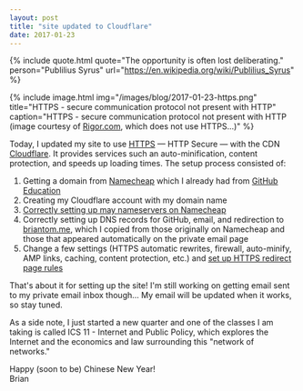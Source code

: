 ```yaml
---
layout: post
title: "site updated to Cloudflare"
date: 2017-01-23
---
```


{% include quote.html
    quote="The opportunity is often lost deliberating."
    person="Publilius Syrus"
    url="https://en.wikipedia.org/wiki/Publilius_Syrus" %}

{% include image.html
    img="/images/blog/2017-01-23-https.png"
    title="HTTPS - secure communication protocol not present with HTTP"
    caption="HTTPS - secure communication protocol not present with HTTP (image courtesy of [Rigor.com](http://rigor.com), which does not use HTTPS...)" %}

Today, I updated my site to use [HTTPS](https://en.wikipedia.org/wiki/HTTPS) &mdash; HTTP Secure &mdash; with the CDN [Cloudflare](https://www.cloudflare.com). It provides services such an auto-minification, content protection, and speeds up loading times. The setup process consisted of:

1. Getting a domain from [Namecheap](https://www.namecheap.com) which I already had from [GitHub Education](https://education.github.com/)
2. Creating my Cloudflare account with my domain name
3. [Correctly setting up may nameservers on Namecheap](https://www.namecheap.com/support/knowledgebase/article.aspx/9607/2210/how-to-set-up-dns-records-for-your-domain-in-cloudflare-account)
4. Correctly setting up DNS records for GitHub, email, and redirection to [briantom.me](briantom.me), which I copied from those originally on Namecheap and those that appeared automatically on the private email page
5. Change a few settings (HTTPS automatic rewrites, firewall, auto-minify, AMP links, caching, content protection, etc.) and [set up HTTPS redirect page rules](https://www.cloudflare.com/features-page-rules/must-use-page-rules/)

That's about it for setting up the site! I'm still working on getting email sent to my private email inbox though...
My email will be updated when it works, so stay tuned.

As a side note, I just started a new quarter and one of the classes I am taking is called ICS 11 - Internet and Public Policy, which explores the Internet and the economics and law surrounding this "network of networks."

Happy (soon to be) Chinese New Year!<br>
Brian

